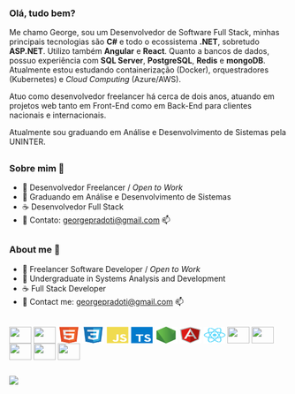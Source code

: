 
### Olá, tudo bem?
Me chamo George, sou um Desenvolvedor de Software Full Stack, minhas principais tecnologias são **C#** e todo o ecossistema **.NET**, sobretudo **ASP.NET**. Utilizo também **Angular** e **React**. Quanto a bancos de dados, possuo experiência com **SQL Server**, **PostgreSQL**, **Redis** e **mongoDB**. Atualmente estou estudando containerização (Docker), orquestradores (Kubernetes) e *Cloud Computing* (Azure/AWS).

Atuo como desenvolvedor freelancer há cerca de dois anos, atuando em projetos web tanto em Front-End como em Back-End para clientes nacionais e internacionais.

Atualmente sou graduando em Análise e Desenvolvimento de Sistemas pela UNINTER.
##
### Sobre mim 👋
- 🔭 Desenvolvedor Freelancer / *Open to Work* 
- 🚀 Graduando em Análise e Desenvolvimento de Sistemas
- ☕ Desenvolvedor Full Stack 
- 💬 Contato: georgepradoti@gmail.com 📫
##
### About me 👋
- 🔭 Freelancer Software Developer / *Open to Work* 
- 🚀 Undergraduate in Systems Analysis and Development
- ☕ Full Stack Developer
- 💬 Contact me: georgepradoti@gmail.com 📫


<div style="display: inline_block"><br>
  <img align="center" height="30" width="40" src="https://cdn.jsdelivr.net/gh/devicons/devicon/icons/csharp/csharp-original.svg" />
  <img align="center" height="30" width="40" src="https://cdn.jsdelivr.net/gh/devicons/devicon/icons/dotnetcore/dotnetcore-original.svg" />
  <img align="center" height="30" width="40" src="https://raw.githubusercontent.com/devicons/devicon/master/icons/html5/html5-original.svg">
  <img align="center" height="30" width="40" src="https://raw.githubusercontent.com/devicons/devicon/master/icons/css3/css3-original.svg">
  <img align="center" height="30" width="40" src="https://raw.githubusercontent.com/devicons/devicon/master/icons/javascript/javascript-plain.svg">
  <img align="center" height="30" width="40" src="https://raw.githubusercontent.com/devicons/devicon/master/icons/typescript/typescript-plain.svg">
  <img align="center" height="30" width="40" src="https://raw.githubusercontent.com/devicons/devicon/master/icons/nodejs/nodejs-original.svg">
  <img align="center" height="30" width="40" src="https://raw.githubusercontent.com/devicons/devicon/master/icons/angularjs/angularjs-original.svg">
  <img align="center" height="30" width="40" src="https://raw.githubusercontent.com/devicons/devicon/master/icons/react/react-original.svg">
  <img align="center" height="30" width="40" src="https://cdn.jsdelivr.net/gh/devicons/devicon/icons/python/python-original.svg" />
  <img align="center" height="30" width="40" src="https://cdn.jsdelivr.net/gh/devicons/devicon/icons/java/java-original.svg" />
  <img align="center" height="30" width="40" src="https://cdn.jsdelivr.net/gh/devicons/devicon/icons/microsoftsqlserver/microsoftsqlserver-plain.svg" />
  <img align="center" height="30" width="40" src="https://cdn.jsdelivr.net/gh/devicons/devicon/icons/postgresql/postgresql-original.svg" />
  <img align="center" height="30" width="40" src="https://cdn.jsdelivr.net/gh/devicons/devicon/icons/redis/redis-original.svg" />
</div>

##

<div> 
  <a href="https://www.linkedin.com/in/george-prado-dev" target="_blank"><img src="https://img.shields.io/badge/-LinkedIn-%230077B5?style=for-the-badge&logo=linkedin&logoColor=white" target="_blank"></a> 
</div>
